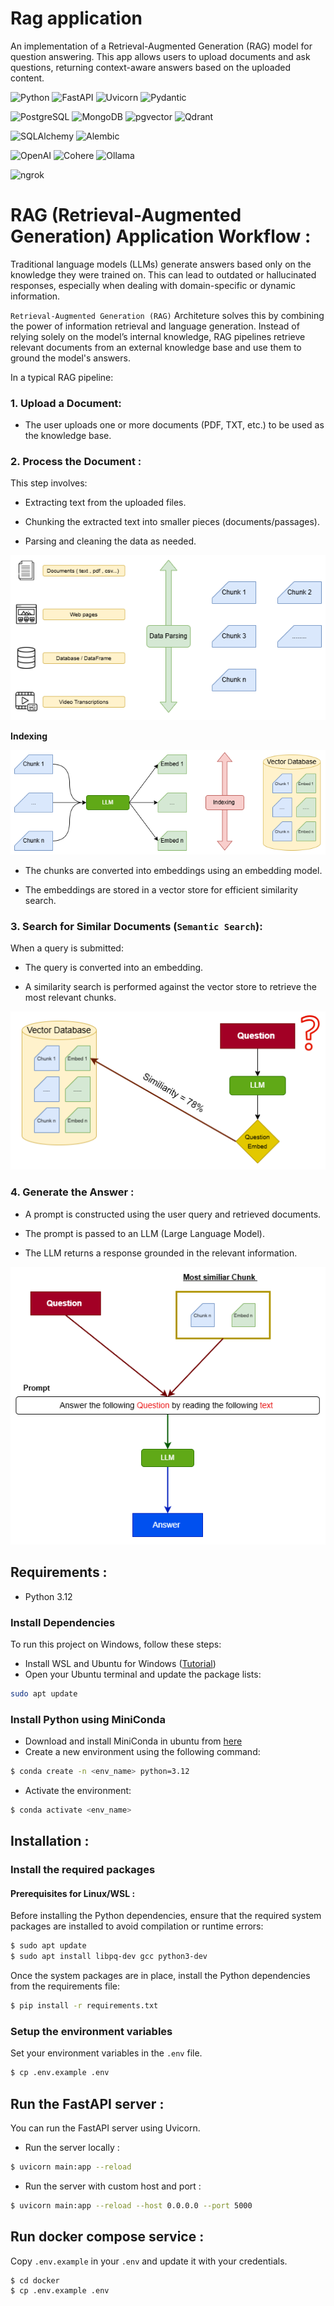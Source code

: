 # Rag application

An implementation of a Retrieval-Augmented Generation (RAG) model for question answering.
This app allows users to upload documents and ask questions, returning context-aware answers based on the uploaded content.


<!-- Language & Frameworks -->
![Python](https://img.shields.io/badge/Python-3.10+-blue.svg)
![FastAPI](https://img.shields.io/badge/FastAPI-Asynchronous-green.svg)
![Uvicorn](https://img.shields.io/badge/Uvicorn-ASGI-red.svg)
![Pydantic](https://img.shields.io/badge/Pydantic-v2+-green.svg)

<!-- Databases -->
![PostgreSQL](https://img.shields.io/badge/PostgreSQL-14+-blue.svg?logo=postgresql)
![MongoDB](https://img.shields.io/badge/MongoDB-6.x-green.svg?logo=mongodb)
![pgvector](https://img.shields.io/badge/pgvector-0.5+-orange.svg)
![Qdrant](https://img.shields.io/badge/Qdrant-VectorDB-blueviolet.svg)

<!-- ORM & Migrations -->
![SQLAlchemy](https://img.shields.io/badge/SQLAlchemy-ORM-red.svg)
![Alembic](https://img.shields.io/badge/Alembic-Migrations-lightgrey.svg)

<!-- LLM Providers -->
![OpenAI](https://img.shields.io/badge/OpenAI-API-black.svg)
![Cohere](https://img.shields.io/badge/Cohere-LLM-purple.svg)
![Ollama](https://img.shields.io/badge/Ollama-Local-orange.svg)

<!-- Utilities -->
![ngrok](https://img.shields.io/badge/ngrok-SecureTunnel-orange.svg)



# RAG (Retrieval-Augmented Generation) Application Workflow :

Traditional language models (LLMs) generate answers based only on the knowledge they were trained on. This can lead to outdated or hallucinated responses, especially when dealing with domain-specific or dynamic information.

`Retrieval-Augmented Generation (RAG)` Architeture solves this by combining the power of information retrieval and language generation. Instead of relying solely on the model’s internal knowledge, RAG pipelines retrieve relevant documents from an external knowledge base and use them to ground the model's answers.

In a typical RAG pipeline: 

### 1. Upload a Document:

- The user uploads one or more documents (PDF, TXT, etc.) to be used as the knowledge base.


### 2. Process the Document :

This step involves:

- Extracting text from the uploaded files.

- Chunking the extracted text into smaller pieces (documents/passages).

- Parsing and cleaning the data as needed.

![Data parsing](src/assets/Data_parsing.png)


**Indexing**

![indexing](src/assets/Indexing.png)

- The chunks are converted into embeddings using an embedding model.

- The embeddings are stored in a vector store for efficient similarity search.

### 3. Search for Similar Documents (`Semantic Search`):

When a query is submitted:

- The query is converted into an embedding.

- A similarity search is performed against the vector store to retrieve the most relevant chunks.

![search](src/assets/Semantic_search.png)

### 4. Generate the Answer :

- A prompt is constructed using the user query and retrieved documents.

- The prompt is passed to an LLM (Large Language Model).

- The LLM returns a response grounded in the relevant information.

![answer](src/assets/Get_answer.png)

## Requirements :

- Python 3.12

### Install Dependencies

To run this project on Windows, follow these steps:
- Install WSL and Ubuntu for Windows ([Tutorial](https://www.youtube.com/watch?v=IL7Jd9rjgrM))
- Open your Ubuntu terminal and update the package lists:

```bash
sudo apt update
```

### Install Python using MiniConda

- Download and install MiniConda in ubuntu from [here](https://www.anaconda.com/docs/getting-started/miniconda/install)
- Create a new environment using the following command:

```bash
$ conda create -n <env_name> python=3.12
```

- Activate the environment:

```bash
$ conda activate <env_name>
```


## Installation : 

### Install the required packages

#### Prerequisites for Linux/WSL :

Before installing the Python dependencies, ensure that the required system packages are installed to avoid compilation or runtime errors:

```bash
$ sudo apt update 
$ sudo apt install libpq-dev gcc python3-dev
```
Once the system packages are in place, install the Python dependencies from the requirements file:

```bash
$ pip install -r requirements.txt
```

### Setup the environment variables

Set your environment variables in the `.env` file. 

```bash
$ cp .env.example .env
```

## Run the FastAPI server : 

You can run the FastAPI server using Uvicorn.

- Run the server locally : 

```bash
$ uvicorn main:app --reload 
```

- Run the server with custom host and port :

```bash
$ uvicorn main:app --reload --host 0.0.0.0 --port 5000
```


## Run docker compose service :

Copy `.env.example` in your `.env` and update it with your credentials.

```bash
$ cd docker
$ cp .env.example .env
```


